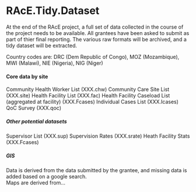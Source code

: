 # RAcE.Tidy.Dataset
At the end of the RAcE project, a full set of data collected in the course of the project needs to be available.  All grantees have been asked to submit as part of thier final reporting.  The various raw formats will be archived, and a tidy dataset will be extracted.  



Country codes are: DRC (Dem Republic of Congo), MOZ (Mozambique), MWI (Malawi), NIE (Nigeria), NIG (Niger)

#### Core data by site
  Community Health Worker List (XXX.chw)
  Community Care Site List (XXX.site)
  Health Facility List (XXX.fac)
  Health Facility Caseload List (aggregated at facility) (XXX.Fcases)
  Individual Cases List (XXX.Icases)
  QoC Survey (XXX.qoc)

##### Other potential datasets
  Supervisor List (XXX.sup)
  Supervision Rates (XXX.srate)
  Heath Facility Stats (XXX.Fcases)

##### GIS 
Data is derived from the data submitted by the grantee, and missing data is added based on a google search.   
Maps are derived from... 
